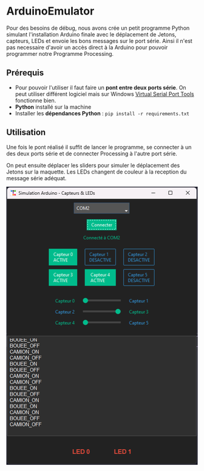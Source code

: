 # ArduinoEmulator

Pour des besoins de débug, nous avons crée un petit programme Python simulant l'installation Arduino finale avec le déplacement de Jetons, capteurs, LEDs et envoie les bons messages sur le port série. Ainsi il n'est pas necessaire d'avoir un accès direct à la Arduino pour pouvoir programmer notre Programme Processing. 

## Prérequis

- Pour pouvoir l'utiliser il faut faire un **pont entre deux ports série**. On peut utiliser différent logiciel mais sur Windows [Virtual Serial Port Tools](https://freevirtualserialports.com/) fonctionne bien.
- **Python** installé sur la machine
- Installer les **dépendances Python** : `pip install -r requirements.txt`
## Utilisation

Une fois le pont réalisé il suffit de lancer le programme, se connecter à un des deux ports série et de connecter Processing à l'autre port série.

On peut ensuite déplacer les sliders pour simuler le déplacement des Jetons sur la maquette.
Les LEDs changent de couleur à la reception du message série adéquat.

![ArduinoEmulator](image.png)